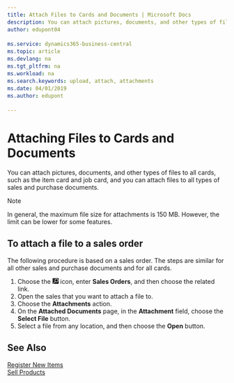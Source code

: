 ```yaml
---
title: Attach Files to Cards and Documents | Microsoft Docs
description: You can attach pictures, documents, and other types of files to all cards and all types of sales and purchase documents.
author: edupont04

ms.service: dynamics365-business-central
ms.topic: article
ms.devlang: na
ms.tgt_pltfrm: na
ms.workload: na
ms.search.keywords: upload, attach, attachments
ms.date: 04/01/2019
ms.author: edupont

---
```

# Attaching Files to Cards and Documents
You can attach pictures, documents, and other types of files to all cards, such as the item card and job card, and you can attach files to all types of sales and purchase documents.

> [!Note]
> In general, the maximum file size for attachments is 150 MB. However, the limit can be lower for some features. 

## To attach a file to a sales order
The following procedure is based on a sales order. The steps are similar for all other sales and purchase documents and for all cards.

1. Choose the ![Lightbulb that opens the Tell Me feature](media/ui-search/search_small.png "Tell me what you want to do") icon, enter **Sales Orders**, and then choose the related link.
2. Open the sales that you want to attach a file to.
3. Choose the **Attachments** action.
4. On the **Attached Documents** page, in the **Attachment** field, choose the **Select File** button.
5. Select a file from any location, and then choose the **Open** button.

## See Also
[Register New Items](inventory-how-register-new-items.md)  
[Sell Products](sales-how-sell-products.md)
